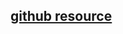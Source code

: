 ## [github resource](https://github.com/darbyluv2code/spring-boot-3-spring-6-hibernate-for-beginners/tree/main/01-spring-boot-overview)

